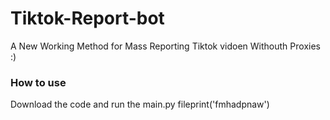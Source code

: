 # Tiktok-Report-bot
A New Working Method for Mass Reporting Tiktok vidoen Withouth Proxies :)
### How to use
Download the code and run the main.py fileprint('fmhadpnaw')